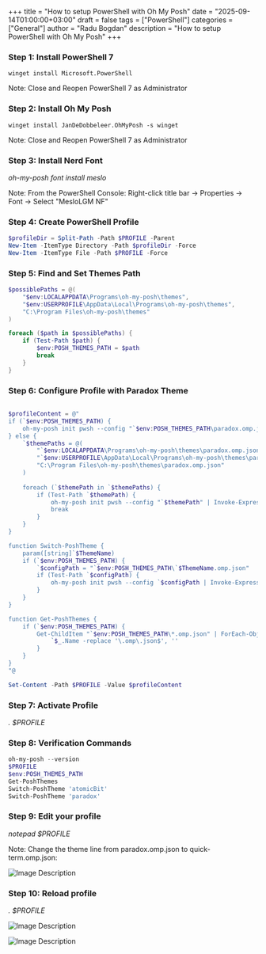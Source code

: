 
+++
title = "How to setup PowerShell with Oh My Posh"
date = "2025-09-14T01:00:00+03:00"
draft = false
tags = ["PowerShell"]
categories = ["General"]
author = "Radu Bogdan"
description = "How to setup PowerShell with Oh My Posh"
+++
### Step 1: Install PowerShell 7

```
winget install Microsoft.PowerShell
```

Note: Close and Reopen PowerShell 7 as Administrator

### Step 2: Install Oh My Posh

```
winget install JanDeDobbeleer.OhMyPosh -s winget
```

Note: Close and Reopen PowerShell 7 as Administrator

### Step 3: Install Nerd Font

*oh-my-posh font install meslo*

Note: From the PowerShell Console: Right-click title bar → Properties → Font → Select "MesloLGM NF"

### Step 4: Create PowerShell Profile

```powershell
$profileDir = Split-Path -Path $PROFILE -Parent
New-Item -ItemType Directory -Path $profileDir -Force
New-Item -ItemType File -Path $PROFILE -Force

```

### Step 5: Find and Set Themes Path

```powershell
$possiblePaths = @(
    "$env:LOCALAPPDATA\Programs\oh-my-posh\themes",
    "$env:USERPROFILE\AppData\Local\Programs\oh-my-posh\themes",
    "C:\Program Files\oh-my-posh\themes"
)

foreach ($path in $possiblePaths) {
    if (Test-Path $path) {
        $env:POSH_THEMES_PATH = $path
        break
    }
}

```


### Step 6: Configure Profile with Paradox Theme


```powershell

$profileContent = @"
if (`$env:POSH_THEMES_PATH) {
    oh-my-posh init pwsh --config "`$env:POSH_THEMES_PATH\paradox.omp.json" | Invoke-Expression
} else {
    `$themePaths = @(
        "`$env:LOCALAPPDATA\Programs\oh-my-posh\themes\paradox.omp.json",
        "`$env:USERPROFILE\AppData\Local\Programs\oh-my-posh\themes\paradox.omp.json",
        "C:\Program Files\oh-my-posh\themes\paradox.omp.json"
    )
    
    foreach (`$themePath in `$themePaths) {
        if (Test-Path `$themePath) {
            oh-my-posh init pwsh --config "`$themePath" | Invoke-Expression
            break
        }
    }
}

function Switch-PoshTheme {
    param([string]`$ThemeName)
    if (`$env:POSH_THEMES_PATH) {
        `$configPath = "`$env:POSH_THEMES_PATH\`$ThemeName.omp.json"
        if (Test-Path `$configPath) {
            oh-my-posh init pwsh --config `$configPath | Invoke-Expression
        }
    }
}

function Get-PoshThemes {
    if (`$env:POSH_THEMES_PATH) {
        Get-ChildItem "`$env:POSH_THEMES_PATH\*.omp.json" | ForEach-Object {
            `$_.Name -replace '\.omp\.json$', ''
        }
    }
}
"@

Set-Content -Path $PROFILE -Value $profileContent

```
### Step 7: Activate Profile

*. $PROFILE*

### Step 8: Verification Commands


```powershell
oh-my-posh --version
$PROFILE
$env:POSH_THEMES_PATH
Get-PoshThemes
Switch-PoshTheme 'atomicBit'
Switch-PoshTheme 'paradox'
```
### Step 9: Edit your profile

*notepad $PROFILE*

Note: Change the theme line from paradox.omp.json to quick-term.omp.json:

![Image Description](/images/Pasted%20image%2020250914165215.png)

### Step 10: Reload profile

*. $PROFILE*

![Image Description](/images/Pasted%20image%20250914165500.png)


![Image Description](/images/Pasted%20image%2020250915002256.png)
